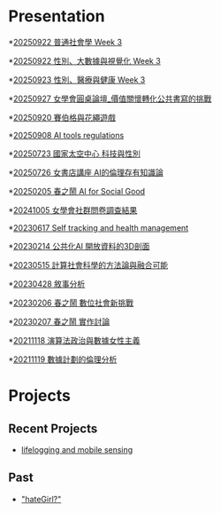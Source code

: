 # Presentation
*[20250922 普通社會學 Week 3]()

*[20250922 性別、大數據與視覺化 Week 3]()

*[20250923 性別、醫療與健康 Week 3]()

*[20250927 女學會圓桌論壇_價值關懷轉化公共書寫的挑戰](https://docs.google.com/presentation/d/e/2PACX-1vT0tuZJE3UTvx61-vVUPlvfolmiQD_6mryGfaD33f2OM7Dmt3Lc2i_P3lzlIhLI2mCNHBlWz_VBdGXp/pub?start=false&loop=false&delayms=3000)

*[20250920 賽伯格與花繩遊戲]()

*[20250908 AI tools regulations]()

*[20250723 國家太空中心 科技與性別]()

*[20250726 女書店講座 AI的倫理存有知識論]()

*[20250205 春之鬧 AI for Social Good]()

*[20241005 女學會社群問卷調查結果]()

*[20230617 Self tracking and health management]()

*[20230214 公共化AI 開放資料的3D剖面]()

*[20230515 計算社會科學的方法論與融合可能]()

*[20230428 敘事分析]()

*[20230206 春之鬧 數位社會新挑戰]()

*[20230207 春之鬧 實作討論]()

*[20211118 演算法政治與數據女性主義]()

*[20211119 數據計劃的倫理分析]()


# Projects

## Recent Projects
* [lifelogging and mobile sensing]()

## Past
* ["hateGirl?"]()


